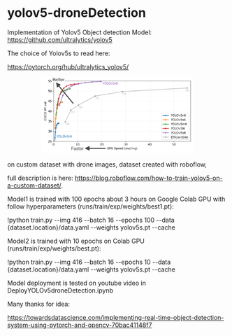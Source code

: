 # yolov5-droneDetection
Implementation of Yolov5 Object detection Model: https://github.com/ultralytics/yolov5


The choice of Yolov5s to read here:

https://pytorch.org/hub/ultralytics_yolov5/
<p align="center">
  <img src="https://github.com/vfedorova/yolov5-droneDetection/blob/main/model_plot.png" width="350" title="hover text">
 
</p>






on custom dataset with drone images, dataset created with roboflow, 

full description is here: https://blog.roboflow.com/how-to-train-yolov5-on-a-custom-dataset/.




Model1 is trained with 100 epochs about 3 hours on Google Colab GPU with follow hyperparameters (runs/train/exp/weights/best1.pt): 

!python train.py --img 416 --batch 16 --epochs 100 --data {dataset.location}/data.yaml --weights yolov5s.pt --cache



Model2 is trained with 10 epochs on Colab GPU (runs/train/exp/weights/best.pt):

!python train.py --img 416 --batch 16 --epochs 10 --data {dataset.location}/data.yaml --weights yolov5s.pt --cache


Model deployment is tested on youtube video in DeployYOLOv5droneDetection.ipynb


Many thanks for idea:


https://towardsdatascience.com/implementing-real-time-object-detection-system-using-pytorch-and-opencv-70bac41148f7




